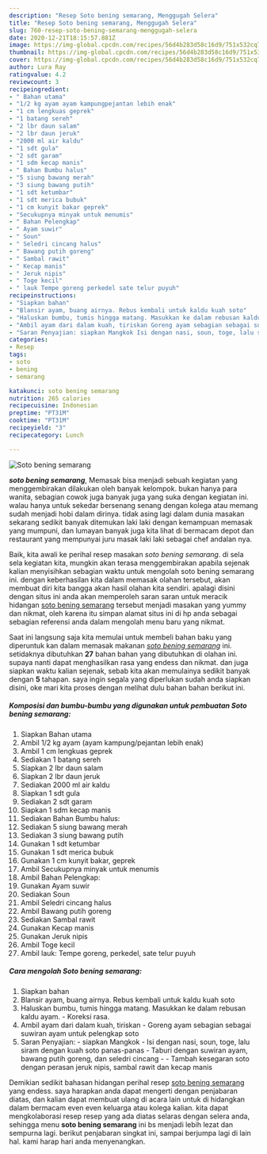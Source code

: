 ```yaml
---
description: "Resep Soto bening semarang, Menggugah Selera"
title: "Resep Soto bening semarang, Menggugah Selera"
slug: 760-resep-soto-bening-semarang-menggugah-selera
date: 2020-12-21T18:15:57.881Z
image: https://img-global.cpcdn.com/recipes/56d4b283d58c16d9/751x532cq70/soto-bening-semarang-foto-resep-utama.jpg
thumbnail: https://img-global.cpcdn.com/recipes/56d4b283d58c16d9/751x532cq70/soto-bening-semarang-foto-resep-utama.jpg
cover: https://img-global.cpcdn.com/recipes/56d4b283d58c16d9/751x532cq70/soto-bening-semarang-foto-resep-utama.jpg
author: Lura Ray
ratingvalue: 4.2
reviewcount: 3
recipeingredient:
- " Bahan utama"
- "1/2 kg ayam ayam kampungpejantan lebih enak"
- "1 cm lengkuas geprek"
- "1 batang sereh"
- "2 lbr daun salam"
- "2 lbr daun jeruk"
- "2000 ml air kaldu"
- "1 sdt gula"
- "2 sdt garam"
- "1 sdm kecap manis"
- " Bahan Bumbu halus"
- "5 siung bawang merah"
- "3 siung bawang putih"
- "1 sdt ketumbar"
- "1 sdt merica bubuk"
- "1 cm kunyit bakar geprek"
- "Secukupnya minyak untuk menumis"
- " Bahan Pelengkap"
- " Ayam suwir"
- " Soun"
- " Seledri cincang halus"
- " Bawang putih goreng"
- " Sambal rawit"
- " Kecap manis"
- " Jeruk nipis"
- " Toge kecil"
- " lauk Tempe goreng perkedel sate telur puyuh"
recipeinstructions:
- "Siapkan bahan"
- "Blansir ayam, buang airnya. Rebus kembali untuk kaldu kuah soto"
- "Haluskan bumbu, tumis hingga matang. Masukkan ke dalam rebusan kaldu ayam. Koreksi rasa."
- "Ambil ayam dari dalam kuah, tiriskan Goreng ayam sebagian sebagai suwiran ayam untuk pelengkap soto"
- "Saran Penyajian: siapkan Mangkok Isi dengan nasi, soun, toge, lalu siram dengan kuah soto panas-panas Taburi dengan suwiran ayam, bawang putih goreng, dan seledri cincang  Tambah kesegaran soto dengan perasan jeruk nipis, sambal rawit dan kecap manis"
categories:
- Resep
tags:
- soto
- bening
- semarang

katakunci: soto bening semarang 
nutrition: 265 calories
recipecuisine: Indonesian
preptime: "PT31M"
cooktime: "PT31M"
recipeyield: "3"
recipecategory: Lunch

---
```



![Soto bening semarang](https://img-global.cpcdn.com/recipes/56d4b283d58c16d9/751x532cq70/soto-bening-semarang-foto-resep-utama.jpg)

<b><i>soto bening semarang</i></b>, Memasak bisa menjadi sebuah kegiatan yang menggembirakan dilakukan oleh banyak kelompok. bukan hanya para wanita, sebagian cowok juga banyak juga yang suka dengan kegiatan ini. walau hanya untuk sekedar bersenang senang dengan kolega atau memang sudah menjadi hobi dalam dirinya. tidak asing lagi dalam dunia masakan sekarang sedikit banyak ditemukan laki laki dengan kemampuan memasak yang mumpuni, dan lumayan banyak juga kita lihat di bermacam depot dan restaurant yang mempunyai juru masak laki laki sebagai chef andalan nya.



Baik, kita awali ke perihal resep masakan <i>soto bening semarang</i>. di sela sela kegiatan kita, mungkin akan terasa menggembirakan apabila sejenak kalian menyisihkan sebagian waktu untuk mengolah soto bening semarang ini. dengan keberhasilan kita dalam memasak olahan tersebut, akan membuat diri kita bangga akan hasil olahan kita sendiri. apalagi disini dengan situs ini anda akan memperoleh saran saran untuk meracik hidangan <u>soto bening semarang</u> tersebut menjadi masakan yang yummy dan nikmat, oleh karena itu simpan alamat situs ini di hp anda sebagai sebagian referensi anda dalam mengolah menu baru yang nikmat.


Saat ini langsung saja kita memulai untuk membeli bahan baku yang diperuntuk kan dalam memasak makanan <u><i>soto bening semarang</i></u> ini. setidaknya dibutuhkan <b>27</b> bahan bahan yang dibutuhkan di olahan ini. supaya nanti dapat menghasilkan rasa yang endess dan nikmat. dan juga siapkan waktu kalian sejenak, sebab kita akan memulainya sedikit banyak dengan <b>5</b> tahapan. saya ingin segala yang diperlukan sudah anda siapkan disini, oke mari kita proses dengan melihat dulu bahan bahan berikut ini.

<!--inarticleads1-->

##### Komposisi dan bumbu-bumbu yang digunakan untuk pembuatan Soto bening semarang:

1. Siapkan  Bahan utama
1. Ambil 1/2 kg ayam (ayam kampung/pejantan lebih enak)
1. Ambil 1 cm lengkuas geprek
1. Sediakan 1 batang sereh
1. Siapkan 2 lbr daun salam
1. Siapkan 2 lbr daun jeruk
1. Sediakan 2000 ml air kaldu
1. Siapkan 1 sdt gula
1. Sediakan 2 sdt garam
1. Siapkan 1 sdm kecap manis
1. Sediakan  Bahan Bumbu halus:
1. Sediakan 5 siung bawang merah
1. Sediakan 3 siung bawang putih
1. Gunakan 1 sdt ketumbar
1. Gunakan 1 sdt merica bubuk
1. Gunakan 1 cm kunyit bakar, geprek
1. Ambil Secukupnya minyak untuk menumis
1. Ambil  Bahan Pelengkap:
1. Gunakan  Ayam suwir
1. Sediakan  Soun
1. Ambil  Seledri cincang halus
1. Ambil  Bawang putih goreng
1. Sediakan  Sambal rawit
1. Gunakan  Kecap manis
1. Gunakan  Jeruk nipis
1. Ambil  Toge kecil
1. Ambil  lauk: Tempe goreng, perkedel, sate telur puyuh




<!--inarticleads2-->

##### Cara mengolah Soto bening semarang:

1. Siapkan bahan
1. Blansir ayam, buang airnya. Rebus kembali untuk kaldu kuah soto
1. Haluskan bumbu, tumis hingga matang. Masukkan ke dalam rebusan kaldu ayam. - Koreksi rasa.
1. Ambil ayam dari dalam kuah, tiriskan - Goreng ayam sebagian sebagai suwiran ayam untuk pelengkap soto
1. Saran Penyajian: - siapkan Mangkok - Isi dengan nasi, soun, toge, lalu siram dengan kuah soto panas-panas - Taburi dengan suwiran ayam, bawang putih goreng, dan seledri cincang -  - Tambah kesegaran soto dengan perasan jeruk nipis, sambal rawit dan kecap manis




Demikian sedikit bahasan hidangan perihal resep <u>soto bening semarang</u> yang endess. saya harapkan anda dapat mengerti dengan penjabaran diatas, dan kalian dapat membuat ulang di acara lain untuk di hidangkan dalam bermacam even even keluarga atau kolega kalian. kita dapat mengkolaborasi resep resep yang ada diatas selaras dengan selera anda, sehingga menu <b>soto bening semarang</b> ini bs menjadi lebih lezat dan sempurna lagi. berikut penjabaran singkat ini, sampai berjumpa lagi di lain hal. kami harap hari anda menyenangkan.
